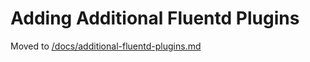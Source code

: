 # Adding Additional Fluentd Plugins

Moved to [/docs/additional-fluentd-plugins.md](/docs/additional-fluentd-plugins.md)
